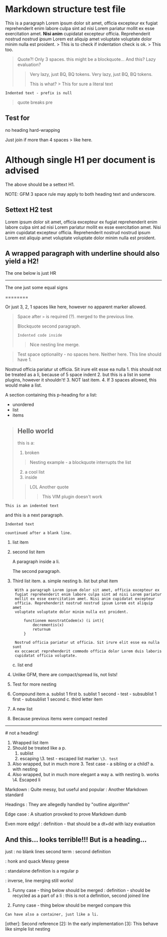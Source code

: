 # Markdown structure test file

This is a paragraph Lorem ipsum dolor sit amet, officia excepteur ex fugiat
reprehenderit enim labore culpa sint ad nisi Lorem pariatur mollit ex esse
exercitation amet. **Nisi anim** cupidatat excepteur officia. Reprehenderit nostrud
nostrud _ipsum_ Lorem est aliquip amet voluptate voluptate dolor minim nulla est
proident. 
        > This is to check if indentation check is ok.
    > This too.
   > Quote?! Only 3 spaces.
> this might be a blockquote...
 > And this? Lazy evaluation?
  > > Very lazy, just BQ, BQ tokens.
  >  > Very lazy, just BQ, BQ tokens.
  > >
>    > This is what?
>     > This for sure a literal text

    Indented text - prefix is null
> quote breaks pre

## Test for
no heading hard-wrapping

Just join if more than 4 spaces
     > like here.
      
Although single H1 per document is advised
===
The above should be a settext H1.

NOTE: GFM 3 space rule may apply to both heading text and underscore.

Settext H2 test
---------------

Lorem ipsum dolor sit amet, officia excepteur ex fugiat reprehenderit enim labore culpa sint ad nisi Lorem pariatur mollit ex esse exercitation amet. Nisi anim cupidatat excepteur officia. Reprehenderit nostrud nostrud ipsum Lorem est aliquip amet voluptate voluptate dolor minim nulla est proident. 

A wrapped paragraph with
underline should also yield a H2!
---------

The one below is just HR

---

The one just some equal signs

========

Or just 3, 2, 1 spaces
   like here, however no apparent marker allowed.

> Space after `>` is required (?).
>          merged to the previous line. 
> 
> Blockquote second paragraph.
>
>     Indented code inside
> > Nice nesting
> > line merge.

>Test space optionality - no spaces here.
> Neither here.
>  This line should have 1.

Nostrud officia pariatur ut officia. Sit irure elit esse ea nulla
     1. this should not be treated as a li, because of 5 space indent
    2. but this is a list in some plugins, however it shouldn't!
    3. NOT last item.
   4. If 3 spaces allowed, this would make a list.

A section containing this p-heading for a list:
- unordered 
- list 
- items

> Hello world
>---
> this is a:
> 1. broken
>> Nesting example - a blockquote interrupts the list
> 2. a cool list 
> 3. inside
>> LOL
>> Another quote
>>> This VIM plugin doesn't work

    This is an indented text
and this is a next paragraph.

    Indented text

    countinued after a blank line.

1. list item
2. second list item

    A paragraph inside a li.

    The second paragraph.

3. Third list item.
    a. simple nesting
    b. list but phat item

        With a paragraph Lorem ipsum dolor sit amet, officia excepteur ex
        fugiat reprehenderit enim labore culpa sint ad nisi Lorem pariatur
        mollit ex esse exercitation amet. Nisi anim cupidatat excepteur
        officia. Reprehenderit nostrud nostrud ipsum Lorem est aliquip amet
        voluptate voluptate dolor minim nulla est proident. 

            functionem monstratCodem(x) (i int){
                decrementis(x)
                returnum 
            }

        Nostrud officia pariatur ut officia. Sit irure elit esse ea nulla sunt
        ex occaecat reprehenderit commodo officia dolor Lorem duis laboris
        cupidatat officia voluptate.
    c. list end
4. Unlike GFM, there are compact/spread lis, not lists!

1. Test for more nesting
2. Compound item
    a. sublist 1 first
    b. sublist 1 second
            - test
        - subsublist 1 first
        - subsublist 1 second
    c. third letter item
3. A new list
4. Because previous items were compact nested

***

\# not a heading!
1. Wrapped
list item
2. Should be treated like a p.
    1. sublist
    2. escaping
    \3. test - escaped list marker `\3. test`
3. Also wrapped, but in much more
   3. Test case - a sibling or a child?
    a. with nesting
3. Also wrapped, but in much more
   elegant a way
    a. with nesting
    b. works
\4. Escaped li

Markdown
: Quite messy, but useful and popular
: Another Markdown standard

Headings
: They are allegedly handled by "outline algorithm"

Edge
case
: A situation provoked to prove Markdown dumb

Even more
        edgy!
: definition - that should be a dt+dd with lazy evaluation

   And this...
      looks terrible!!! 
         But is a heading...
---

just
: no blank lines
second term
: second definition

: honk and quack
Messy geese

: standalone definition is a regular p

: inverse,
line merging still works!

1. Funny case - thing below should be merged
: definition - should be recycled as a part of a li
: this is not a definition, second joined line

1. Funny case - thing below should be merged
compare this

[1]: Reference

    Can have also a container, just like a li.

[other]: Second reference 
    [2]: In the early implementation
    [3]: This behave like simple list nesting 


